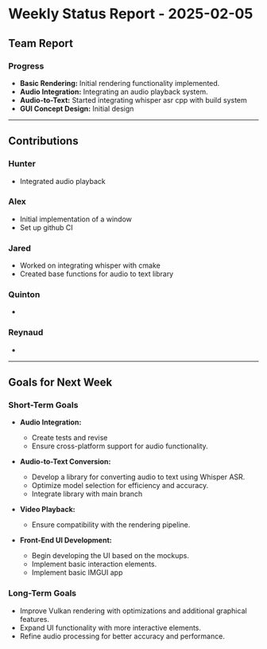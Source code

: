 # Weekly Status Report - 2025-02-05

## Team Report

### Progress
- **Basic Rendering:** Initial rendering functionality implemented.
- **Audio Integration:** Integrating an audio playback system.
- **Audio-to-Text:** Started integrating whisper asr cpp with build system
- **GUI Concept Design:** Initial design

---

## Contributions

### Hunter
- Integrated audio playback

### Alex
- Initial implementation of a window
- Set up github CI

### Jared
- Worked on integrating whisper with cmake
- Created base functions for audio to text library

### Quinton
- 

### Reynaud
- 

---

## Goals for Next Week

### Short-Term Goals
- **Audio Integration:**
    - Create tests and revise
    - Ensure cross-platform support for audio functionality.

- **Audio-to-Text Conversion:**
    - Develop a library for converting audio to text using Whisper ASR.
    - Optimize model selection for efficiency and accuracy.
    - Integrate library with main branch

- **Video Playback:**
    - Ensure compatibility with the rendering pipeline.

- **Front-End UI Development:**
    - Begin developing the UI based on the mockups.
    - Implement basic interaction elements.
    - Implement basic IMGUI app

### Long-Term Goals
- Improve Vulkan rendering with optimizations and additional graphical features.
- Expand UI functionality with more interactive elements.
- Refine audio processing for better accuracy and performance.  
